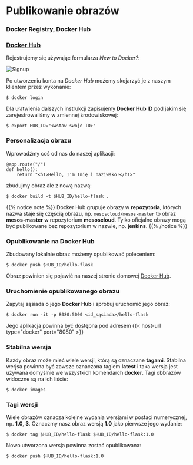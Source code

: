 # Publikowanie obrazów

### Docker Registry, Docker Hub

### [Docker Hub](https://hub.docker.com/)

Rejestrujemy się używając formularza *New to Docker?*:

![Signup](/img/hub_signup.png)

Po utworzeniu konta na *Docker Hub* możemy skojarzyć je z naszym klientem przez wykonanie:

```
$ docker login
```

Dla ułatwienia dalszych instrukcji zapisujemy **Docker Hub ID** pod jakim się
zarejestrowaliśmy w zmiennej środowiskowej:

```
$ export HUB_ID="<wstaw swoje ID>"
```

### Personalizacja obrazu

Wprowadźmy coś od nas do naszej aplikacji:

```
@app.route("/")
def hello():
    return "<h1>Hello, I'm Imię i naziwsko!</h1>"
```

zbudujmy obraz ale z nową nazwą:
```
$ docker build -t $HUB_ID/hello-flask .
```

{{% notice note %}}
Docker Hub grupuje obrazy w **repozytoria**, których nazwa staje się częścią obrazu,
np. `mesoscloud/mesos-master` to obraz **mesos-master** w repozytorium **mesoscloud**.
Tylko oficjalne obrazy mogą być publikowane bez repozytorium w nazwie, np. **jenkins**.
{{% /notice %}}

### Opublikowanie na Docker Hub

Zbudowany lokalnie obraz możemy opublikować poleceniem:
```
$ docker push $HUB_ID/hello-flask
```

Obraz powinien się pojawić na naszej stronie domowej [Docker Hub](https://hub.docker.com/).

### Uruchomienie opublikowanego obrazu

Zapytaj sąsiada o jego **Docker Hub** i spróbuj uruchomić jego obraz:

```
$ docker run -it -p 8080:5000 <id_sąsiada>/hello-flask
```

Jego aplikacja powinna być dostępna pod adresem {{< host-url type="docker" port="8080" >}}

### Stabilna wersja

Każdy obraz może mieć wiele wersji, którą są oznaczane **tagami**. Stabilna werjsa
powinna być zawsze oznaczona tagiem **latest** i taka wersja jest używana domyślnie
we wszystkich komendarch **docker**. Tagi obbrazów widoczne są na ich liście:

```
$ docker images
```

### Tagi wersji

Wiele obrazów oznacza kolejne wydania wersjami w postaci numerycznej, np. **1.0**, **3**.
Oznaczmy nasz obraz wersją **1.0** jako pierwsze jego wydanie:

```
$ docker tag $HUB_ID/hello-flask $HUB_ID/hello-flask:1.0
```

Nowo utworzona wersja powinna zostać opublikowana:

```
$ docker push $HUB_ID/hello-flask:1.0
```
